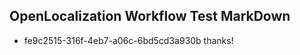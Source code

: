 ## OpenLocalization Workflow Test MarkDown
* fe9c2515-316f-4eb7-a06c-6bd5cd3a930b thanks!

<!--HONumber=Jul16_HO3-->


